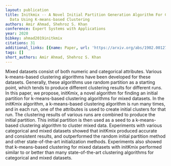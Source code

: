 ```yaml
---
layout: publication
title: Initkmix -- A Novel Initial Partition Generation Algorithm For Clustering Mixed
  Data Using K-means-based Clustering
authors: Amir Ahmad, Shehroz S. Khan
conference: Expert Systems with Applications
year: 2020
bibkey: ahmad2019initkmix
citations: 31
additional_links: [{name: Paper, url: 'https://arxiv.org/abs/1902.00127'}]
tags: []
short_authors: Amir Ahmad, Shehroz S. Khan
---
```

Mixed datasets consist of both numeric and categorical attributes. Various
k-means-based clustering algorithms have been developed for these datasets.
Generally, these algorithms use random partition as a starting point, which
tends to produce different clustering results for different runs. In this
paper, we propose, initKmix, a novel algorithm for finding an initial partition
for k-means-based clustering algorithms for mixed datasets. In the initKmix
algorithm, a k-means-based clustering algorithm is run many times, and in each
run, one of the attributes is used to create initial clusters for that run. The
clustering results of various runs are combined to produce the initial
partition. This initial partition is then used as a seed to a k-means-based
clustering algorithm to cluster mixed data. Experiments with various
categorical and mixed datasets showed that initKmix produced accurate and
consistent results, and outperformed the random initial partition method and
other state-of-the-art initialization methods. Experiments also showed that
k-means-based clustering for mixed datasets with initKmix performed similar to
or better than many state-of-the-art clustering algorithms for categorical and
mixed datasets.